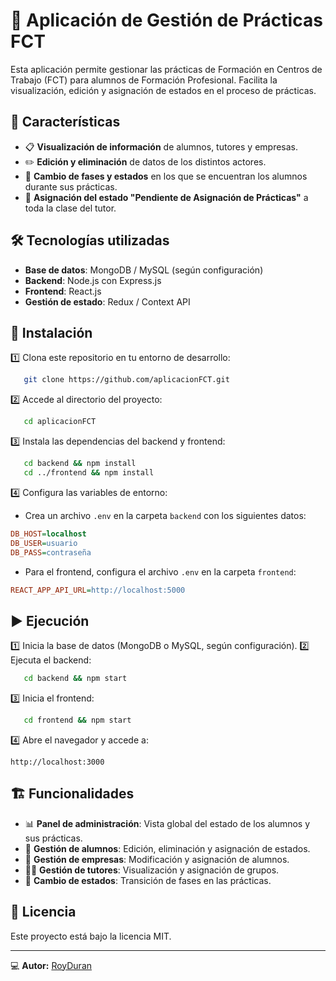# 📘 Aplicación de Gestión de Prácticas FCT

Esta aplicación permite gestionar las prácticas de Formación en Centros de Trabajo (FCT) para alumnos de Formación Profesional. Facilita la visualización, edición y asignación de estados en el proceso de prácticas.

## 🚀 Características

- 📋 **Visualización de información** de alumnos, tutores y empresas.
- ✏️ **Edición y eliminación** de datos de los distintos actores.
- 🔄 **Cambio de fases y estados** en los que se encuentran los alumnos durante sus prácticas.
- 🏫 **Asignación del estado "Pendiente de Asignación de Prácticas"** a toda la clase del tutor.

## 🛠️ Tecnologías utilizadas

- **Base de datos**: MongoDB / MySQL (según configuración)
- **Backend**: Node.js con Express.js
- **Frontend**: React.js
- **Gestión de estado**: Redux / Context API

## 📌 Instalación

1️⃣ Clona este repositorio en tu entorno de desarrollo:

```bash
   git clone https://github.com/aplicacionFCT.git
```

2️⃣ Accede al directorio del proyecto:

```bash
   cd aplicacionFCT
```

3️⃣ Instala las dependencias del backend y frontend:

```bash
   cd backend && npm install
   cd ../frontend && npm install
```

4️⃣ Configura las variables de entorno:

- Crea un archivo `.env` en la carpeta `backend` con los siguientes datos:

```ini
DB_HOST=localhost
DB_USER=usuario
DB_PASS=contraseña
```

- Para el frontend, configura el archivo `.env` en la carpeta `frontend`:

```ini
REACT_APP_API_URL=http://localhost:5000
```

## ▶️ Ejecución

1️⃣ Inicia la base de datos (MongoDB o MySQL, según configuración).
2️⃣ Ejecuta el backend:

```bash
   cd backend && npm start
```

3️⃣ Inicia el frontend:

```bash
   cd frontend && npm start
```

4️⃣ Abre el navegador y accede a:

```
http://localhost:3000
```

## 🏗️ Funcionalidades

- 📊 **Panel de administración**: Vista global del estado de los alumnos y sus prácticas.
- 👤 **Gestión de alumnos**: Edición, eliminación y asignación de estados.
- 🏢 **Gestión de empresas**: Modificación y asignación de alumnos.
- 👨‍🏫 **Gestión de tutores**: Visualización y asignación de grupos.
- 🔄 **Cambio de estados**: Transición de fases en las prácticas.

## 📜 Licencia

Este proyecto está bajo la licencia MIT.

---

💻 **Autor:** [RoyDuran](https://github.com/RoyDuran)

